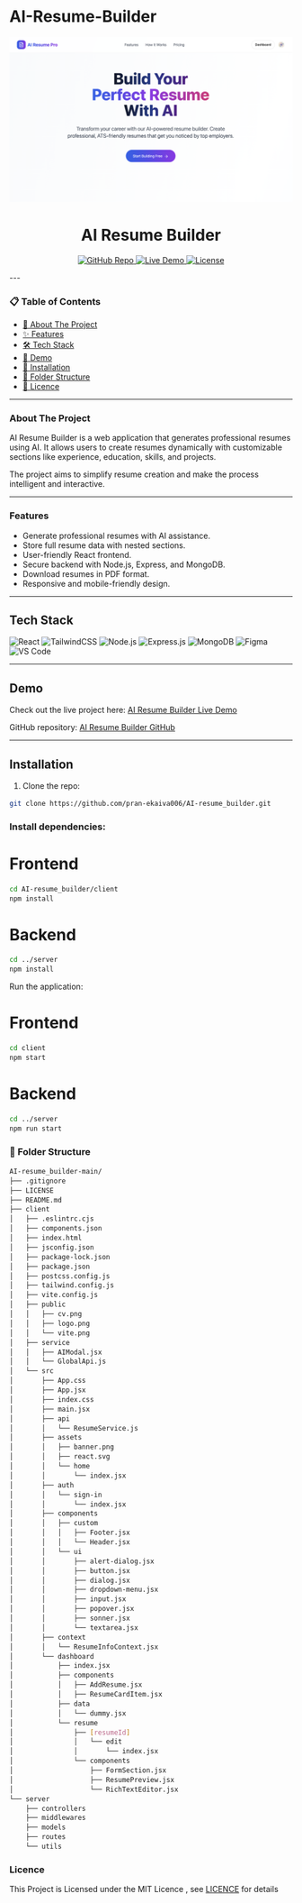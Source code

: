# AI-Resume-Builder

![README](/client/public/banner.png)


<h1 align="center">AI Resume Builder</h1>

<p align="center">
  <a href="https://github.com/pran-ekaiva006/AI-resume_builder">
    <img src="https://img.shields.io/badge/GitHub-Repo-blue?logo=github" alt="GitHub Repo">
  </a>
  <a href="https://capable-churros-e51954.netlify.app/">
    <img src="https://ai-resume-builder-6-o5vo.onrender.com" alt="Live Demo">
  </a>
  <a href="https://github.com/pran-ekaiva006/AI-resume_builder/blob/main/LICENSE">
    <img src="https://img.shields.io/badge/License-MIT-yellow" alt="License">
  </a>
</p>
---

### 📋 Table of Contents

- [🎯 About The Project](#about-the-project)
- [✨ Features](#features)
- [🛠️ Tech Stack](#tech-stack)
- [🎪 Demo](#demo)
- [🔧 Installation](#installation)
- [📂 Folder Structure](#-folder-structure)
- [📜 Licence](#licence)



---

### **About The Project**

AI Resume Builder is a web application that generates professional resumes using AI. It allows users to create resumes dynamically with customizable sections like experience, education, skills, and projects.  

The project aims to simplify resume creation and make the process intelligent and interactive.

---

### **Features**
- Generate professional resumes with AI assistance.
- Store full resume data with nested sections.
- User-friendly React frontend.
- Secure backend with Node.js, Express, and MongoDB.
- Download resumes in PDF format.
- Responsive and mobile-friendly design.
---

## **Tech Stack**

<p>
  <img alt="React" src="https://img.shields.io/badge/React-20232A?logo=react&logoColor=61DAFB"/>
  <img alt="TailwindCSS" src="https://img.shields.io/badge/TailwindCSS-38B2AC?logo=tailwind-css&logoColor=white"/>
  <img alt="Node.js" src="https://img.shields.io/badge/Node.js-339933?logo=node.js&logoColor=white"/>
  <img alt="Express.js" src="https://img.shields.io/badge/Express.js-000000?logo=express&logoColor=white"/>
  <img alt="MongoDB" src="https://img.shields.io/badge/MongoDB-47A248?logo=mongodb&logoColor=white"/>
  <img alt="Figma" src="https://img.shields.io/badge/Figma-F24E1E?logo=figma&logoColor=white"/>
  <img alt="VS Code" src="https://img.shields.io/badge/VS%20Code-007ACC?logo=visual-studio-code&logoColor=white"/>
</p>

---

## **Demo**

Check out the live project here: [AI Resume Builder Live Demo](https://capable-churros-e51954.netlify.app/)  

GitHub repository: [AI Resume Builder GitHub](https://github.com/pran-ekaiva006/AI-resume_builder)

---

## **Installation**

1. Clone the repo:

```bash
git clone https://github.com/pran-ekaiva006/AI-resume_builder.git
```
### Install dependencies:
# Frontend
```bash
cd AI-resume_builder/client
npm install
```

# Backend
```bash
cd ../server
npm install
```

Run the application:

# Frontend
```bash
cd client
npm start
```

# Backend
```bash
cd ../server
npm run start
```

### 📂 Folder Structure
```bash
AI-resume_builder-main/
├── .gitignore
├── LICENSE
├── README.md
├── client
│   ├── .eslintrc.cjs
│   ├── components.json
│   ├── index.html
│   ├── jsconfig.json
│   ├── package-lock.json
│   ├── package.json
│   ├── postcss.config.js
│   ├── tailwind.config.js
│   ├── vite.config.js
│   ├── public
│   │   ├── cv.png
│   │   ├── logo.png
│   │   └── vite.png
│   ├── service
│   │   ├── AIModal.jsx
│   │   └── GlobalApi.js
│   └── src
│       ├── App.css
│       ├── App.jsx
│       ├── index.css
│       ├── main.jsx
│       ├── api
│       │   └── ResumeService.js
│       ├── assets
│       │   ├── banner.png
│       │   ├── react.svg
│       │   └── home
│       │       └── index.jsx
│       ├── auth
│       │   └── sign-in
│       │       └── index.jsx
│       ├── components
│       │   ├── custom
│       │   │   ├── Footer.jsx
│       │   │   └── Header.jsx
│       │   └── ui
│       │       ├── alert-dialog.jsx
│       │       ├── button.jsx
│       │       ├── dialog.jsx
│       │       ├── dropdown-menu.jsx
│       │       ├── input.jsx
│       │       ├── popover.jsx
│       │       ├── sonner.jsx
│       │       └── textarea.jsx
│       ├── context
│       │   └── ResumeInfoContext.jsx
│       └── dashboard
│           ├── index.jsx
│           ├── components
│           │   ├── AddResume.jsx
│           │   ├── ResumeCardItem.jsx
│           ├── data
│           │   └── dummy.jsx
│           └── resume
│               ├── [resumeId]
│               │   └── edit
│               │       └── index.jsx
│               └── components
│                   ├── FormSection.jsx
│                   ├── ResumePreview.jsx
│                   └── RichTextEditor.jsx
└── server
    ├── controllers
    ├── middlewares
    ├── models
    ├── routes
    └── utils
```
### Licence
This Project is Licensed under the MIT Licence , see [LICENCE](./LICENSE) for details

